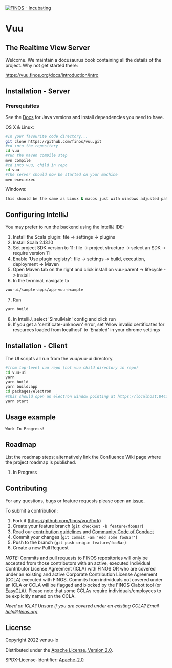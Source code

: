[![FINOS - Incubating](https://cdn.jsdelivr.net/gh/finos/contrib-toolbox@master/images/badge-incubating.svg)](https://community.finos.org/docs/governance/Software-Projects/stages/incubating)

# Vuu

## The Realtime View Server

Welcome. We maintain a docusaurus book containing all the details of the project. Why not get started there:

https://vuu.finos.org/docs/introduction/intro

## Installation - Server

### Prerequisites

See the [Docs](https://vuu.finos.org/docs/getting_started/developing) for Java versions and install dependencies you need to have.

OS X & Linux:

```sh
#In your favourite code directory...
git clone https://github.com/finos/vuu.git
#cd into the repository
cd vuu
#run the maven compile step
mvn compile
#cd into vuu, child in repo
cd vuu
#The server should now be started on your machine
mvn exec:exec
```

Windows:

```sh
this should be the same as Linux & macos just with windows adjusted paths
```

## Configuring IntelliJ

You may prefer to run the backend using the IntelliJ IDE:

1. Install the Scala plugin: file -> settings -> plugins
2. Install Scala 2.13.10
3. Set project SDK version to 11: file -> project structure -> select an SDK -> require version 11
4. Enable 'Use plugin registry': file -> settings -> build, execution, deployment -> Maven
5. Open Maven tab on the right and click install on vuu-parent -> lifecycle -> install
6. In the terminal, navigate to 
```sh
vuu-ui/sample-apps/app-vuu-example
```
7. Run 
```sh
yarn build
```
8. In IntelliJ, select 'SimulMain' config and click run
9. If you get a 'certificate-unknown' error, set 'Allow invalid certificates for resources loaded from localhost' to 'Enabled' in your chrome settings

## Installation - Client

The UI scripts all run from the vuu/vuu-ui directory.

```sh
#from top-level vuu repo (not vuu child directory in repo)
cd vuu-ui
yarn
yarn build
yarn build:app
cd packages/electron
#this should open an electron window pointing at https://localhost:8443/index.html
yarn start
```

## Usage example

```
Work In Progress!
```

## Roadmap

List the roadmap steps; alternatively link the Confluence Wiki page where the project roadmap is published.

1. In Progress

## Contributing

For any questions, bugs or feature requests please open an [issue](https://github.com/finos/vuu/issues).

To submit a contribution:

1. Fork it (<https://github.com/finos/vuu/fork>)
2. Create your feature branch (`git checkout -b feature/fooBar`)
3. Read our [contribution guidelines](.github/CONTRIBUTING.md) and [Community Code of Conduct](https://www.finos.org/code-of-conduct)
4. Commit your changes (`git commit -am 'Add some fooBar'`)
5. Push to the branch (`git push origin feature/fooBar`)
6. Create a new Pull Request

_NOTE:_ Commits and pull requests to FINOS repositories will only be accepted from those contributors with an active, executed Individual Contributor License Agreement (ICLA) with FINOS OR who are covered under an existing and active Corporate Contribution License Agreement (CCLA) executed with FINOS. Commits from individuals not covered under an ICLA or CCLA will be flagged and blocked by the FINOS Clabot tool (or [EasyCLA](https://community.finos.org/docs/governance/Software-Projects/easycla)). Please note that some CCLAs require individuals/employees to be explicitly named on the CCLA.

_Need an ICLA? Unsure if you are covered under an existing CCLA? Email [help@finos.org](mailto:help@finos.org)_

## License

Copyright 2022 venuu-io

Distributed under the [Apache License, Version 2.0](http://www.apache.org/licenses/LICENSE-2.0).

SPDX-License-Identifier: [Apache-2.0](https://spdx.org/licenses/Apache-2.0)
